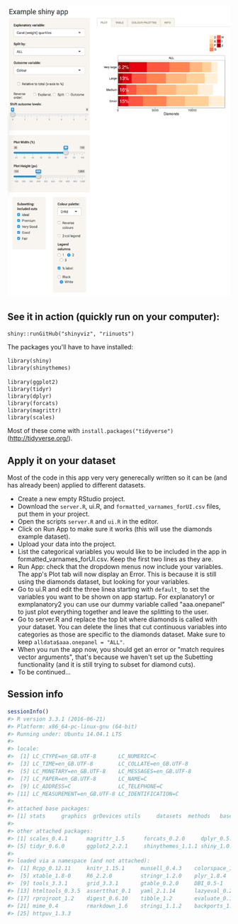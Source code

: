 
![](example_shiny_app.png)

See it in action (quickly run on your computer):
------------------------------------------------

    shiny::runGitHub("shinyviz", "riinuots")

The packages you'll have to have installed:

    library(shiny)
    library(shinythemes)

    library(ggplot2)
    library(tidyr)
    library(dplyr)
    library(forcats)
    library(magrittr)
    library(scales)

Most of these come with `install.packages("tidyverse")` (<http://tidyverse.org/>).

Apply it on your dataset
------------------------

Most of the code in this app very very generecally written so it can be (and has already been) applied to different datasets.

-   Create a new empty RStudio project.
-   Download the `server.R`, ui.R, and `formatted_varnames_forUI.csv` files, put them in your project.
-   Open the scripts `server.R` and `ui.R` in the editor.
-   Click on Run App to make sure it works (this will use the diamonds example dataset).
-   Upload your data into the project.
-   List the categorical variables you would like to be included in the app in formatted\_varnames\_forUI.csv. Keep the first two lines as they are.
-   Run App: check that the dropdown menus now include your variables. The app's Plot tab will now display an Error. This is because it is still using the diamonds dataset, but looking for your variables.
-   Go to ui.R and edit the three linea starting with `default_` to set the variables you want to be shown on app startup. For explanatory1 or exmplanatory2 you can use our dummy variable called "aaa.onepanel" to just plot everything together and leave the splitting to the user.
-   Go to server.R and replace the top bit where diamonds is called with your dataset. You can delete the lines that cut continuous variables into categories as those are specific to the diamonds dataset. Make sure to keep `alldata$aaa.onepanel = "ALL"`.
-   When you run the app now, you should get an error or "match requires vector arguments", that's because we haven't set up the Subetting functionality (and it is still trying to subset for diamond cuts).
-   To be continued...

Session info
------------

``` r
sessionInfo()
#> R version 3.3.1 (2016-06-21)
#> Platform: x86_64-pc-linux-gnu (64-bit)
#> Running under: Ubuntu 14.04.1 LTS
#> 
#> locale:
#>  [1] LC_CTYPE=en_GB.UTF-8       LC_NUMERIC=C              
#>  [3] LC_TIME=en_GB.UTF-8        LC_COLLATE=en_GB.UTF-8    
#>  [5] LC_MONETARY=en_GB.UTF-8    LC_MESSAGES=en_GB.UTF-8   
#>  [7] LC_PAPER=en_GB.UTF-8       LC_NAME=C                 
#>  [9] LC_ADDRESS=C               LC_TELEPHONE=C            
#> [11] LC_MEASUREMENT=en_GB.UTF-8 LC_IDENTIFICATION=C       
#> 
#> attached base packages:
#> [1] stats     graphics  grDevices utils     datasets  methods   base     
#> 
#> other attached packages:
#> [1] scales_0.4.1      magrittr_1.5      forcats_0.2.0     dplyr_0.5.0      
#> [5] tidyr_0.6.0       ggplot2_2.2.1     shinythemes_1.1.1 shiny_1.0.0      
#> 
#> loaded via a namespace (and not attached):
#>  [1] Rcpp_0.12.11     knitr_1.15.1     munsell_0.4.3    colorspace_1.3-1
#>  [5] xtable_1.8-0     R6_2.2.0         stringr_1.2.0    plyr_1.8.4      
#>  [9] tools_3.3.1      grid_3.3.1       gtable_0.2.0     DBI_0.5-1       
#> [13] htmltools_0.3.5  assertthat_0.1   yaml_2.1.14      lazyeval_0.2.0  
#> [17] rprojroot_1.2    digest_0.6.10    tibble_1.2       evaluate_0.10   
#> [21] mime_0.4         rmarkdown_1.6    stringi_1.1.2    backports_1.0.5 
#> [25] httpuv_1.3.3
```
